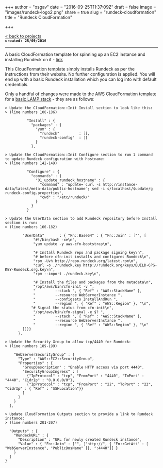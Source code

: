 +++
author = "osgav"
date = "2016-09-25T11:37:09Z"
draft = false
image = "images/rundeck-logo2.png"
share = true
slug = "rundeck-cloudformation"
title = "Rundeck CloudFormation"

+++

[< back to projects](/page/projects.html)<br />
**`created: 25/09/2016`**

---

A basic CloudFormation template for spinning up an EC2 instance and installing Rundeck on it - [link](https://github.com/osgav/rundeck/blob/master/rundeck_basic_cloudformation.template) 

This CloudFormation template simply installs Rundeck as per the instructions from their website. No further configuration is applied. You will end up with a basic Rundeck installation which you can log into with default credentials.

Only a handful of changes were made to the AWS CloudFormation template for a [basic LAMP stack](https://s3-us-west-2.amazonaws.com/cloudformation-templates-us-west-2/LAMP_Single_Instance.template) - they are as follows:

```
> Update the CloudFormation::Init Install section to look like this: 
> (line numbers 100-106)

          "Install" : {
            "packages" : {
              "yum" : {
                "rundeck"         : [],
                "rundeck-config"  : []
              }
            },

```

```
> Update the CloudFormation::Init Configure section to run 1 command to update Rundeck configuration with hostname:
> (line numbers 142-149) 

          "Configure" : {
            "commands" : {
              "01_update_rundeck_hostname" : {
                "command" : "update=`curl -s http://instance-data/latest/meta-data/public-hostname`; sed -i s/localhost/$update/g rundeck-config.properties",
                "cwd" : "/etc/rundeck/"
              }
            }
          }

```

```
> Update the UserData section to add Rundeck repository before Install section is run:
> (line numbers 160-182)

        "UserData"       : { "Fn::Base64" : { "Fn::Join" : ["", [
             "#!/bin/bash -xe\n",
             "yum update -y aws-cfn-bootstrap\n",

             "# Install Rundeck repo and package signing key\n",
             "# before cfn-init installs and configures Rundeck\n",
             "rpm -Uvh http://repo.rundeck.org/latest.rpm\n",
             "curl -o ./rundeck.key http://rundeck.org/keys/BUILD-GPG-KEY-Rundeck.org.key\n",
             "rpm --import ./rundeck.key\n",

             "# Install the files and packages from the metadata\n",
             "/opt/aws/bin/cfn-init -v ",
             "         --stack ", { "Ref" : "AWS::StackName" },
             "         --resource WebServerInstance ",
             "         --configsets InstallAndRun ",
             "         --region ", { "Ref" : "AWS::Region" }, "\n",
            "# Signal the status from cfn-init\n",
             "/opt/aws/bin/cfn-signal -e $? ",
             "         --stack ", { "Ref" : "AWS::StackName" },
             "         --resource WebServerInstance ",
             "         --region ", { "Ref" : "AWS::Region" }, "\n"
        ]]}}
      },
```

```
> Update the Security Group to allow tcp/4440 for Rundeck:
> (line numbers 189-199)

    "WebServerSecurityGroup" : {
      "Type" : "AWS::EC2::SecurityGroup",
      "Properties" : {
        "GroupDescription" : "Enable HTTP access via port 4440",
        "SecurityGroupIngress" : [
          {"IpProtocol" : "tcp", "FromPort" : "4440", "ToPort" : "4440", "CidrIp" : "0.0.0.0/0"},
          {"IpProtocol" : "tcp", "FromPort" : "22", "ToPort" : "22", "CidrIp" : { "Ref" : "SSHLocation"}}
        ]
      }
    }
  },
```

```
> Update CloudFormation Outputs section to provide a link to Rundeck instance:
> (line numbers 201-207)

  "Outputs" : {
    "RundeckURL" : {
      "Description" : "URL for newly created Rundeck instance",
      "Value" : { "Fn::Join" : ["", ["http://", { "Fn::GetAtt" : [ "WebServerInstance", "PublicDnsName" ]}, ":4440"]] }
    }
  }
}
```





